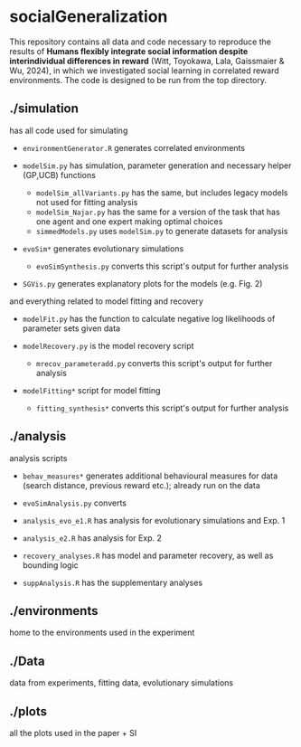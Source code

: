 # socialGeneralization

This repository contains all data and code necessary to reproduce the results of **Humans flexibly integrate social information despite interindividual differences in reward** (Witt, Toyokawa, Lala, Gaissmaier & Wu, 2024), in which we investigated social learning in correlated reward environments. The code is designed to be run from the top directory.

## ./simulation

has all code used for simulating

- `environmentGenerator.R` generates correlated environments

- `modelSim.py` has simulation, parameter generation and necessary helper (GP,UCB) functions
	- `modelSim_allVariants.py` has the same, but includes legacy models not used for fitting analysis
	- `modelSim_Najar.py` has the same for a version of the task that has one agent and one expert making optimal choices
	- `simmedModels.py` uses `modelSim.py` to generate datasets for analysis

- `evoSim*` generates evolutionary simulations
	- `evoSimSynthesis.py` converts this script's output for further analysis

- `SGVis.py` generates explanatory plots for the models (e.g. Fig. 2)

and everything related to model fitting and recovery

- `modelFit.py` has the function to calculate negative log likelihoods of parameter sets given data

- `modelRecovery.py` is the model recovery script
	- `mrecov_parameteradd.py` converts this script's output for further analysis

- `modelFitting*` script for model fitting
	- `fitting_synthesis*` converts this script's output for further analysis

## ./analysis
analysis scripts

- `behav_measures*` generates additional behavioural measures for data (search distance, previous reward etc.); already run on the data

- `evoSimAnalysis.py` converts

- `analysis_evo_e1.R` has analysis for evolutionary simulations and Exp. 1

- `analysis_e2.R` has analysis for Exp. 2

- `recovery_analyses.R` has model and parameter recovery, as well as bounding logic

- `suppAnalysis.R` has the supplementary analyses

## ./environments

home to the environments used in the experiment

## ./Data
data from experiments, fitting data, evolutionary simulations

## ./plots
all the plots used in the paper + SI